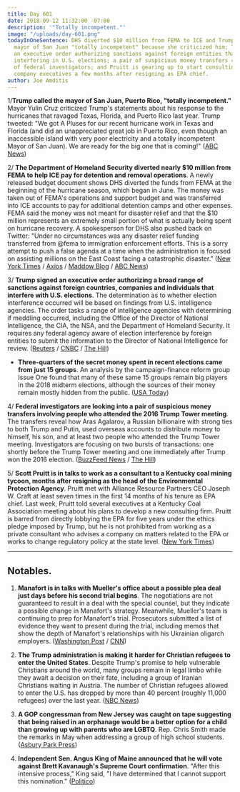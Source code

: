 ```yaml
---
title: Day 601
date: 2018-09-12 11:32:00 -07:00
description: '"Totally incompetent."'
image: "/uploads/day-601.png"
todayInOneSentence: DHS diverted $10 million from FEMA to ICE and Trump called the
  mayor of San Juan "totally incompetent" because she criticized him; Trump signed
  an executive order authorizing sanctions against foreign entities that are caught
  interfering in U.S. elections; a pair of suspicious money transfers caught the attention
  of federal investigators; and Pruitt is gearing up to start consulting for coal
  company executives a few months after resigning as EPA chief.
author: Joe Amditis
---
```


1/**Trump called the mayor of San Juan, Puerto Rico, "totally incompetent."** Mayor Yulin Cruz criticized Trump's statements about his response to the hurricanes that ravaged Texas, Florida, and Puerto Rico last year. Trump tweeted: "We got A Pluses for our recent hurricane work in Texas and Florida (and did an unappreciated great job in Puerto Rico, even though an inaccessible island with very poor electricity and a totally incompetent Mayor of San Juan). We are ready for the big one that is coming!" ([ABC News](https://abcnews.go.com/Politics/president-trump-calls-san-juan-mayor-totally-incompetent/story?id=57767633))

2/ **The Department of Homeland Security diverted nearly $10 million from FEMA to help ICE pay for detention and removal operations**. A newly released budget document shows DHS diverted the funds from FEMA at the beginning of the hurricane season, which began in June. The money was taken out of FEMA's operations and support budget and was transferred into ICE accounts to pay for additional detention camps and other expenses. FEMA said the money was not meant for disaster relief and that the $10 million represents an extremely small portion of what is actually being spent on hurricane recovery. A spokesperson for DHS also pushed back on Twitter: "Under no circumstances was any disaster relief funding transferred from @fema to immigration enforcement efforts. This is a sorry attempt to push a false agenda at a time when the administration is focused on assisting millions on the East Coast facing a catastrophic disaster." ([New York Times](https://www.nytimes.com/2018/09/12/us/politics/fema-ice-immigration-detention.html) / [Axios](https://www.axios.com/trump-transfer-almost-10k-from-fema-budget-to-ice--c6023a2f-5778-4c6d-992e-3f6da13bce25.html) / [Maddow Blog](https://twitter.com/MaddowBlog/status/1039683959398060032) / [ABC News](https://abcnews.go.com/Politics/merkley-accuses-dhs-scandal-taking-funds-fema-fact/story?id=57770237))

3/ **Trump signed an executive order authorizing a broad range of sanctions against foreign countries, companies and individuals that interfere with U.S. elections**. The determination as to whether election interference occurred will be based on findings from U.S. intelligence agencies. The order tasks a range of intelligence agencies with determining if meddling occurred, including the Office of the Director of National Intelligence, the CIA, the NSA, and the Department of Homeland Security. It requires any federal agency aware of election interference by foreign entities to submit the information to the Director of National Intelligence for review. ([Reuters](https://www.reuters.com/article/us-usa-cyber-election-exclusive/exclusive-trump-to-target-foreign-meddling-in-u-s-elections-with-sanctions-order-sources-idUSKCN1LR2IO) / [CNBC](https://www.cnbc.com/2018/09/12/trump-authorizes-broad-sanctions-on-future-election-interference.html) / [The Hill](http://thehill.com/policy/cybersecurity/406290-trump-authorizes-sanctions-against-foreign-governments-that-interfere-in))

* **Three-quarters of the secret money spent in recent elections came from just 15 groups**. An analysis by the campaign-finance reform group Issue One found that many of these same 15 groups remain big players in the 2018 midterm elections, although the sources of their money remain mostly hidden from the public. ([USA Today](https://www.usatoday.com/story/news/politics/elections/2018/09/12/three-quarters-secret-political-money-comes-15-groups/1272183002/))

4/ **Federal investigators are looking into a pair of suspicious money transfers involving people who attended the 2016 Trump Tower meeting**. The transfers reveal how Aras Agalarov, a Russian billionaire with strong ties to both Trump and Putin, used overseas accounts to distribute money to himself, his son, and at least two people who attended the Trump Tower meeting. Investigators are focusing on two bursts of transactions: one shortly before the Trump Tower meeting and one immediately after Trump won the 2016 election. ([BuzzFeed News](https://www.buzzfeednews.com/article/anthonycormier/trump-tower-meeting-suspicious-transactions-agalarov) / [The Hill](http://thehill.com/blogs/blog-briefing-room/news/406252-investigators-looking-at-suspicious-money-transfers-after-trump))

5/ **Scott Pruitt is in talks to work as a consultant to a Kentucky coal mining tycoon, months after resigning as the head of the Environmental Protection Agency**. Pruitt met with Alliance Resource Partners CEO Joseph W. Craft at least seven times in the first 14 months of his tenure as EPA chief. Last week, Pruitt told several executives at a Kentucky Coal Association meeting about his plans to develop a new consulting firm. Pruitt is barred from directly lobbying the EPA for five years under the ethics pledge imposed by Trump, but he is not prohibited from working as a private consultant who advises a company on matters related to the EPA or works to change regulatory policy at the state level. ([New York Times](https://www.nytimes.com/2018/09/12/climate/pruitt-coal-consulting.html))

---

## Notables.

1. **Manafort is in talks with Mueller's office about a possible plea deal just days before his second trial begins**. The negotiations are not guaranteed to result in a deal with the special counsel, but they indicate a possible change in Manafort's strategy. Meanwhile, Mueller's team is continuing to prep for Manafort's trial. Prosecutors submitted a list of evidence they want to present during the trial, including memos that show the depth of Manafort's relationships with his Ukrainian oligarch employers. ([Washington Post](https://www.washingtonpost.com/politics/manafort-in-talks-with-prosecutors-about-possible-plea-according-to-people-familiar-with-the-discussions/2018/09/11/5b98b64c-b60e-11e8-a7b5-adaaa5b2a57f_story.html?utm_term=.a9d9ccf30cbf) / [CNN](https://www.cnn.com/2018/09/12/politics/mueller-team-continues-prep-for-manafort-trial/index.html))

2. **The Trump administration is making it harder for Christian refugees to enter the United States**. Despite Trump's promise to help vulnerable Christians around the world, many groups remain in legal limbo while they await a decision on their fate, including a group of Iranian Christians waiting in Austria. The number of Christian refugees allowed to enter the U.S. has dropped by more than 40 percent (roughly 11,000 refugees) over the last year. ([NBC News](https://www.nbcnews.com/politics/immigration/despite-trump-s-promise-protect-them-christian-refugees-struggle-enter-n908501))

3. **A GOP congressman from New Jersey was caught on tape suggesting that being raised in an orphanage would be a better option for a child than growing up with parents who are LGBTQ**. Rep. Chris Smith made the remarks in May when addressing a group of high school students. ([Asbury Park Press](https://www.app.com/story/news/local/lgbtq/2018/09/12/chris-smith-congress-new-jersey-gay-adoption-lgbtq-colts-neck/1279566002/))

4. **Independent Sen. Angus King of Maine announced that he will vote against Brett Kavanaugh's Supreme Court confirmation**. "After this intensive process," King said, "I have determined that I cannot support this nomination." ([Politico](https://www.politico.com/story/2018/09/12/brett-kavanaugh-confirmation-angus-king-817434))
